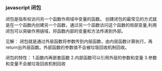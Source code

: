 ### javascript 闭包

闭包是指有权访问另一个函数作用域中变量的函数。
创建闭包的最常见的方式就是在一个函数内创建另一个函数，通过另一个函数访问这个函数的局部变量,利用闭包可以突破作用链域，将函数内部的变量和方法传递到外部。

见解：
闭包就是通过外层函数将参数传到内层函数，由内层函数计算执行，再return出外层函数。外部函数的参数值不会被垃圾回收机制回收。

闭包的特性：
 1.函数内再嵌套函数
 2.内部函数可以引用外层的参数和变量
 3.参数和变量不会被垃圾回收机制回收
